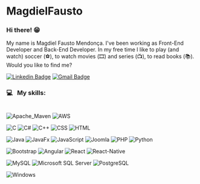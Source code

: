 # MagdielFausto

### Hi there! 😁

My name is Magdiel Fausto Mendonça. I've been working as Front-End Developer and Back-End Developer.
In my free time I like to play (and watch) soccer (⚽️), to watch movies (🎞️) and series (📺), to read books (📚).
Would you like to find me?

[![Linkedin Badge](https://img.shields.io/badge/-LinkedIn-blue?style=flat-square&logo=Linkedin&logoColor=white&link=https://www.linkedin.com/in/MagdielMendonça)](https://www.linkedin.com/in/magdiel-mendon%C3%A7a-10006b165/)
[![Gmail Badge](https://img.shields.io/badge/-Gmail-c5392a?style=flat&logo=Gmail&logoColor=white&link=mailto:dielfm@gmail.com)](mailto:dielfm@gmail.com) 

### 💻 &nbsp; My skills: <br/> <br/> 

![Apache_Maven](https://img.shields.io/badge/-Apache_Maven-yellow?style=flat&logoColor=white&logo=apache+maven)
![AWS](https://img.shields.io/badge/-AWS%20S3-green?style=flat&logoColor=amazon&logo=amazon)


![C](https://img.shields.io/badge/-C-brown?style=flat&logoColor=white&logo=c)
![C#](https://img.shields.io/badge/-Csharp-darkgreen?style=flat&logoColor=white&logo=c+sharp)
![C++](https://img.shields.io/badge/-C++-brown?style=flat&logoColor=white&logo=c%2B%2B)
![CSS](https://img.shields.io/badge/-CSS-196eff?style=flat&logoColor=white&logo=css3)
![HTML](https://img.shields.io/badge/-HTML-ff0d00?style=flat&logoColor=white&logo=html5) 

![Java](https://img.shields.io/badge/-Java-purple?style=flat&logoColor=white&logo=java)
![JavaFx](https://img.shields.io/badge/-JavaFx-purple?style=flat&logoColor=white&logo=java)
![JavaScript](https://img.shields.io/badge/-JavaScript-darkgreen?style=flat&logoColor=white&logo=javascript)
![Joomla](https://img.shields.io/badge/-Joomla-ffdd19?style=flat&logoColor=white&logo=joomla)
![PHP](https://img.shields.io/badge/-PHP-8993c1?style=flat&logoColor=white&logo=php)
![Python](https://img.shields.io/badge/-Python-0077B5?style=flat&logoColor=white&logo=python)

![Bootstrap](https://img.shields.io/badge/-Bootstrap-ff0d00?style=flat&logoColor=white&logo=bootstrap)
![Angular](https://img.shields.io/badge/-Angular-ff0d00?style=flat&logoColor=white&logo=angular)
![React](https://img.shields.io/badge/-React-darkgreen?style=flat&logoColor=white&logo=react)
![React-Native](https://img.shields.io/badge/-React_Native-19a7ff?style=flat&logoColor=white&logo=react)

![MySQL](https://img.shields.io/badge/-Mysql-orange?style=flat&logoColor=white&logo=mysql)
![Microsoft SQL Server](https://img.shields.io/badge/-Microsoft_SQL_Server-orange?style=flat&logoColor=white&logo=microsoft+sql+server)
![PostgreSQL](https://img.shields.io/badge/-Postgresql-orange?style=flat&logoColor=white&logo=postgresql)

![Windows](https://img.shields.io/badge/-Windows-000?style=flat&logo=windows)
